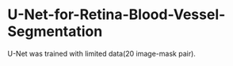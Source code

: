 # U-Net-for-Retina-Blood-Vessel-Segmentation
U-Net was trained with limited data(20 image-mask pair).
